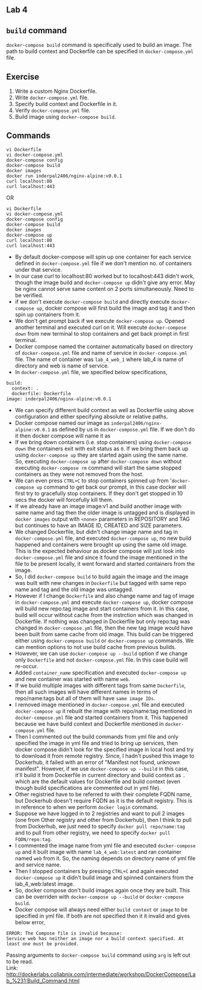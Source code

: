 ## Lab 4

## `build` command
`docker-compose build` command is specifically used to build an image. The path to build context and Dockerfile can be specified in `docker-compose.yml` file.

## Exercise
1. Write a custom Nginx Dockerfile.
2. Write `docker-compose.yml` file.
3. Specify build context and Dockerfile in it.
4. Verify `docker-compose.yml` file.
5. Build image using `docker-compose build`.

## Commands
```
vi Dockerfile
vi docker-compose.yml
docker-compose config
docker-compose build
docker images
docker run inderpal2406/nginx-alpine:v0.0.1
curl localhost:80
curl localhost:443
```

OR

```
vi Dockerfile
vi docker-compose.yml
docker-compose config
docker-compose build
docker images
docker-compose up
curl localhost:80
curl localhost:443
```

* By default docker-compose will spin up one container for each service defined in `docker-compose.yml` file if we don't mention no. of containers under that service.
* In our case curl to localhost:80 worked but to localhost:443 didn't work, though the image build and `docker-compose up` didn't give any error. May be nginx cannot serve same content on 2 ports simultaneously. Need to be verified.
* if we don't execute `docker-compose build` and directly execute `docker-compose up`, docker compose will first build the image and tag it and then spin up containers from it.
* We don't get prompt back if we execute `docker-compose up`. Opened another terminal and executed curl on it. Will execute `docker-compose down` from new terminal to stop containers and get back prompt in first terminal.
* Docker compose named the container automatically based on directory of `docker-compose.yml` file and name of service in `docker-compose.yml` file. The name of container was `lab_4_web_1` where lab_4 is name of directory and web is name of service.
* In `docker-compose.yml` file, we specified below specifications,
```
build:
  context: .
  dockerfile: Dockerfile
image: inderpal2406/nginx-alpine:v0.0.1
```
* We can specify different build context as well as Dockerfile using above configuration and either specifying absolute or relative paths.
* Docker compose named our image as `inderpal2406/nginx-alpine:v0.0.1` as defined by us in `docker-compose.yml` file. If we don't do it then docker compose will name it as
* If we bring down containers (i.e. stop containers) using `docker-compose down` the containers exit with exit status as `0`. If we bring them back up using `docker-compose up` they are started again using the same name. So, executing `docker-compose up` after `docker-compose down` without executing `docker-compose rm` command will start the same stopped containers as they were not removed from the host.
* We can even press `CTRL+C` to stop containers spinned up from '`docker-compose up` command to get back our prompt, in this case docker will first try to gracefully stop containers. If they don't get stopped in 10 secs the docker will forcefully kill them.
* If we already have an image image:v1 and build another image with same name and tag then the older image is untagged and is displayed in `docker images` output with `<none>` parameters in REPOSITORY and TAG but continues to have an IMAGE ID, CREATED and SIZE parameters.
* We changed Dockerfile, but didn't change image name and tag in `docker-compose.yml` file, and executed `docker-compose up`, no new build happened and containers were brought up using the same old image. This is the expected behaviour as docker compose will just look into `docker-compose.yml` file and since it found the image mentioned in the file to be present locally, it went forward and started containers from the image.
* So, I did `docker-compose build` to build again the image and the image was built with new changes in `Dockerfile` but tagged with same repo name and tag and the old image was untagged.
* However if I change `Dockerfile` and also change name and tag of image in `docker-compose.yml` and execute `docker-compose up`, docker compose will build new repo:tag image and start containers from it. In this case, build will occur without cache from the instrction which was changed in Dockerfile. If nothing was changed in Dockerfile but only repo:tag was changed in `docker-compose.yml` file, then the new tag image would have been built from same cache from old image. This build can be triggered either using `docker-compose build` or `docker-compose up` commands. We can mention options to not use build cache from previous builds.
* However, we can use `docker-compose up --build` option if we change only `Dockerfile` and not `docker-compose.yml` file. In this case build will re-occur.
* Added `container_name` specification and executed `docker-compose up` and new container was started with name `web`.
* If we build multiple images with different tags from same `Dockerfile`, then all such images will have different names in terms of repo/name:tags but all of them will have `same image IDs`.
* I removed image mentioned in `docker-compose.yml` file and executed `docker-compose up` it rebuilt the image with repo/name:tag mentioned in `docker-compose.yml` file and started containers from it. This happened because we have build context and Dockerfile mentioned in `docker-compose.yml` file.
* Then I commented out the build commands from yml file and only specified the image in yml file and tried to bring up services, then docker compose didn't look for the specified image in local host and try to download it from remote registry. Since, I hadn't pushed this image to Dockerhub, it failed with an error of "Manifest not found, unknown manifest". However, if we use `docker-compose up --build` in this case, it'll build it from Dockerfile in current directory and build context as `.` which are the default values for Dockerfile and build context (even though build specifications are commented out in yml file).
* Other registried have to be referred to with their complete FQDN name, but Dockerhub doesn't require FQDN as it is the default registry. This is in reference to when we perform `docker login` command.
* Suppose we have logged in to 2 registries and want to pull 2 images (one from Other registry and other from Dockerhub), then I think to pull from Dockerhub, we just need to specify `docker pull repo/name:tag` and to pull from other registry, we need to specify `docker pull FQDN/repo:tag`.
* I commented the image name from yml file and executed `docker-compose up` and it built image with name `lab_4_web:latest` and ran container named `web` from it. So, the naming depends on directory name of yml file and service name.
* Then I stopped containers by pressing `CTRL+C` and again executed `docker-compose up` it didn't build image and spinned containers from the lab_4_web:latest image.
* So, docker compose don't build images again once they are built. This can be overriden with `docker-compose up --build` or `docker-compose build`.
* Docker compose will always need either `build context` or `image` to be specified in yml file. If both are not specified then it it invalid and gives below error,
```
ERROR: The Compose file is invalid because:
Service web has neither an image nor a build context specified. At least one must be provided.
```

Passing arguments to `docker-compose build` command using `arg` is left out to be read. <br>
Link: http://dockerlabs.collabnix.com/intermediate/workshop/DockerCompose/Lab_%231:Build_Command.html
